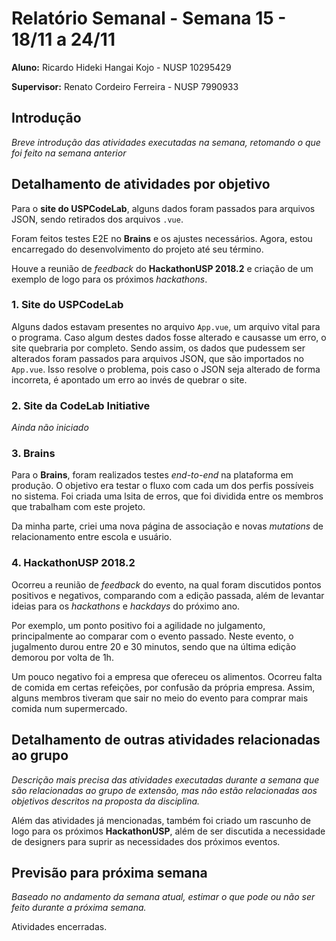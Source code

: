 # Relatório Semanal - Semana 15 - 18/11 a 24/11

**Aluno:** Ricardo Hideki Hangai Kojo - NUSP 10295429

**Supervisor:** Renato Cordeiro Ferreira - NUSP 7990933

## Introdução

_Breve introdução das atividades executadas na semana, retomando o que foi feito na semana anterior_

## Detalhamento de atividades por objetivo

Para o **site do USPCodeLab**, alguns dados foram passados para arquivos JSON, sendo retirados dos arquivos `.vue`.

Foram feitos testes E2E no **Brains** e os ajustes necessários. Agora, estou encarregado do desenvolvimento do projeto até seu término.

Houve a reunião de _feedback_ do **HackathonUSP 2018.2** e criação de um exemplo de logo para os próximos _hackathons_.

### 1. Site do USPCodeLab

Alguns dados estavam presentes no arquivo `App.vue`, um arquivo vital para o programa. Caso algum destes dados fosse alterado e causasse um erro, o site quebraria por completo. Sendo assim, os dados que pudessem ser alterados foram passados para arquivos JSON, que são importados no `App.vue`. Isso resolve o problema, pois caso o JSON seja alterado de forma incorreta, é apontado um erro ao invés de quebrar o site.

### 2. Site da CodeLab Initiative

_Ainda não iniciado_

### 3. Brains

Para o **Brains**, foram realizados testes _end-to-end_ na plataforma em produção. O objetivo era testar o fluxo com cada um dos perfis possíveis no sistema. Foi criada uma lsita de erros, que foi dividida entre os membros que trabalham com este projeto.

Da minha parte, criei uma nova página de associação e novas _mutations_ de relacionamento entre escola e usuário.

### 4. HackathonUSP 2018.2

Ocorreu a reunião de _feedback_ do evento, na qual foram discutidos pontos positivos e negativos, comparando com a edição passada, além de levantar ideias para os _hackathons_ e _hackdays_ do próximo ano.

Por exemplo, um ponto positivo foi a agilidade no julgamento, principalmente ao comparar com o evento passado. Neste evento, o jugalmento durou entre 20 e 30 minutos, sendo que na última edição demorou por volta de 1h.

Um pouco negativo foi a empresa que ofereceu os alimentos. Ocorreu falta de comida em certas refeições, por confusão da própria empresa. Assim, alguns membros tiveram que sair no meio do evento para comprar mais comida num supermercado.

## Detalhamento de outras atividades relacionadas ao grupo

_Descrição mais precisa das atividades executadas durante a semana que são relacionadas ao grupo de extensão, mas não estão relacionadas aos objetivos descritos na proposta da disciplina._

Além das atividades já mencionadas, também foi criado um rascunho de logo para os próximos **HackathonUSP**, além de ser discutida a necessidade de designers para suprir as necessidades dos próximos eventos.

## Previsão para próxima semana

_Baseado no andamento da semana atual, estimar o que pode ou não ser feito durante a próxima semana._

Atividades encerradas.
